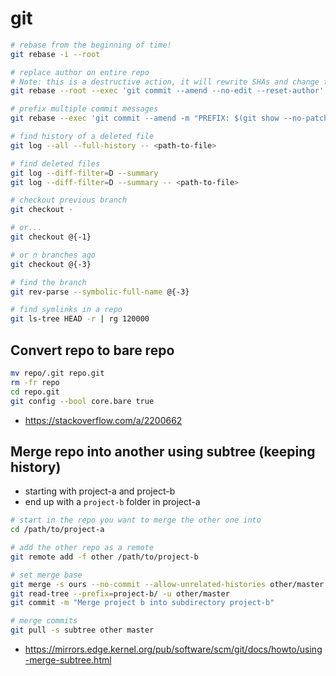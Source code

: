 # git

```bash
# rebase from the beginning of time!
git rebase -i --root

# replace author on entire repo
# Note: this is a destructive action, it will rewrite SHAs and change timestamps
git rebase --root --exec 'git commit --amend --no-edit --reset-author'

# prefix multiple commit messages
git rebase --exec 'git commit --amend -m "PREFIX: $(git show --no-patch --format=%B)"' origin/main

# find history of a deleted file
git log --all --full-history -- <path-to-file>

# find deleted files
git log --diff-filter=D --summary
git log --diff-filter=D --summary -- <path-to-file>

# checkout previous branch
git checkout -

# or...
git checkout @{-1}

# or n branches ago
git checkout @{-3}

# find the branch
git rev-parse --symbolic-full-name @{-3}

# find symlinks in a repo
git ls-tree HEAD -r | rg 120000
```

## Convert repo to bare repo

```bash
mv repo/.git repo.git
rm -fr repo
cd repo.git
git config --bool core.bare true
```

- https://stackoverflow.com/a/2200662

## Merge repo into another using subtree (keeping history)

- starting with project-a and project-b
- end up with a `project-b` folder in project-a

```sh
# start in the repo you want to merge the other one into
cd /path/to/project-a

# add the other repo as a remote
git remote add -f other /path/to/project-b

# set merge base
git merge -s ours --no-commit --allow-unrelated-histories other/master
git read-tree --prefix=project-b/ -u other/master
git commit -m "Merge project b into subdirectory project-b"

# merge commits
git pull -s subtree other master
```

- https://mirrors.edge.kernel.org/pub/software/scm/git/docs/howto/using-merge-subtree.html
